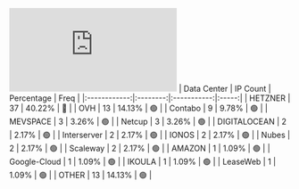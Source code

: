 ![Diagramm](https://github.com/obajay/StateSync-snapshots/blob/main/Projects/Planq/1/README.md)
| Data Center | IP Count | Percentage | Freq |
|:------------:|:--------:|:-----------:|:-----:|
| HETZNER | 37 | 40.22% | 🔴 |
| OVH | 13 | 14.13% | 🟢 |
| Contabo | 9 | 9.78% | 🟢 |
| MEVSPACE | 3 | 3.26% | 🟢 |
| Netcup | 3 | 3.26% | 🟢 |
| DIGITALOCEAN | 2 | 2.17% | 🟢 |
| Interserver | 2 | 2.17% | 🟢 |
| IONOS | 2 | 2.17% | 🟢 |
| Nubes | 2 | 2.17% | 🟢 |
| Scaleway | 2 | 2.17% | 🟢 |
| AMAZON | 1 | 1.09% | 🟢 |
| Google-Cloud | 1 | 1.09% | 🟢 |
| IKOULA | 1 | 1.09% | 🟢 |
| LeaseWeb | 1 | 1.09% | 🟢 |
| OTHER | 13 | 14.13% | 🟢 |